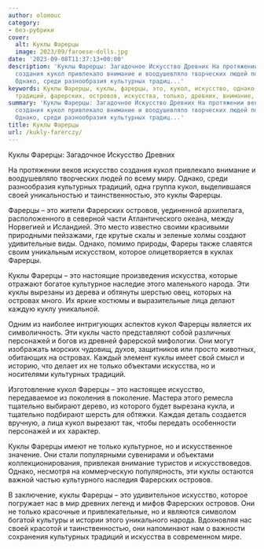```yaml
---
author: olomouc
category:
- без-рубрики
cover:
  alt: Куклы Фарерцы
  image: 2023/09/faroese-dolls.jpg
date: '2023-09-08T11:37:13+00:00'
description: 'Куклы Фарерцы: Загадочное Искусство Древних На протяжении веков искусство
  создания кукол привлекало внимание и воодушевляло творческих людей по всему миру.
  Однако, среди разнообразия культурных традиц...'
keywords: Куклы Фарерцы, куклы, фарерцы, это, кукол, искусство, однако, культурных,
  традиций, фарерских, островов, искусства, только, древних, внимание, своей
summary: 'Куклы Фарерцы: Загадочное Искусство Древних На протяжении веков искусство
  создания кукол привлекало внимание и воодушевляло творческих людей по всему миру.
  Однако, среди разнообразия культурных традиц...'
title: Куклы Фарерцы
url: /kukly-farerczy/
---
```


Куклы Фарерцы: Загадочное Искусство Древних

На протяжении веков искусство создания кукол привлекало внимание и воодушевляло творческих людей по всему миру. Однако, среди разнообразия культурных традиций, одна группа кукол, выделившаяся своей уникальностью и таинственностью, это куклы Фарерцы.

Фарерцы – это жители Фарерских островов, уединенной архипелага, расположенного в северной части Атлантического океана, между Норвегией и Исландией. Это место известно своими красивыми природными пейзажами, где крутые скалы и зеленые холмы создают удивительные виды. Однако, помимо природы, Фареры также славятся своим уникальным искусством, которое олицетворяется в куклах Фарерцы.

Куклы Фарерцы – это настоящие произведения искусства, которые отражают богатое культурное наследие этого маленького народа. Эти куклы вырезаны из дерева и обтянуты шерстью овец, которых на островах много. Их яркие костюмы и выразительные лица делают каждую куклу уникальной.

Одним из наиболее интригующих аспектов кукол Фарерцы является их символичность. Эти куклы часто представляют собой различных персонажей и богов из древней фарерской мифологии. Они могут изображать морских чудовищ, духов, защитников или просто животных, обитающих на островах. Каждый элемент куклы имеет свой смысл и историю, что делает их не только объектами искусства, но и носителями культурных традиций.

Изготовление кукол Фарерцы – это настоящее искусство, передаваемое из поколения в поколение. Мастера этого ремесла тщательно выбирают дерево, из которого будет вырезана кукла, и тщательно подбирают шерсть для обтяжки. Каждая деталь создается вручную, а лица кукол вырезают так, чтобы передать особенности персонажей и их характер.

Куклы Фарерцы имеют не только культурное, но и искусственное значение. Они стали популярными сувенирами и объектами коллекционирования, привлекая внимание туристов и искусствоведов. Однако, несмотря на коммерческую популярность, эти куклы остаются важной частью культурного наследия Фарерских островов.

В заключение, куклы Фарерцы – это удивительное искусство, которое погружает нас в мир древних легенд и мифов Фарерских островов. Они не только красочные и привлекательные, но и являются символом богатой культуры и истории этого уникального народа. Вдохновляя нас своей красотой и таинственностью, они напоминают нам о важности сохранения культурных традиций и искусства в современном мире.